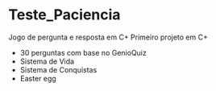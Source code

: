 # Teste_Paciencia
Jogo de pergunta e resposta em C+
Primeiro projeto em C+
 - 30 perguntas com base no GenioQuiz
 - Sistema de Vida
 - Sistema de Conquistas
 - Easter egg
